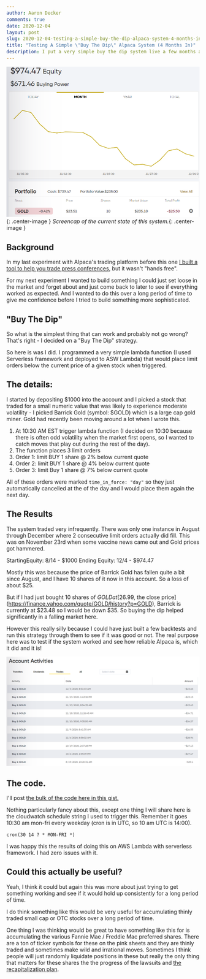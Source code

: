 ```yaml
---
author: Aaron Decker
comments: true
date: 2020-12-04
layout: post
slug: 2020-12-04-testing-a-simple-buy-the-dip-alpaca-system-4-months-in
title: "Testing A Simple \"Buy The Dip\" Alpaca System (4 Months In)"
description: I put a very simple buy the dip system live a few months ago against Alpaca to see what would happen. 
---
```


![Buy the dip stats](/images/blog/buy-the-dip-stats.png){: .center-image }
_Screencap of the current state of this system._{: .center-image }

## Background

In my last experiment with Alpaca's trading platform before this one [I built a tool to help you trade press conferences](https://www.ard.ninja/blog/2020-06-28-donnie-pump-covid-press-conference-trading-system/), but it wasn't "hands free". 

For my next experiment I wanted to build something I could just set loose in the market and forget about and just come back to later to see if everything worked as expected. And I wanted to do this over a long period of time to give me confidence before I tried to build something more sophisticated. 

## "Buy The Dip"

So what is the simplest thing that can work and probably not go wrong? That's right - I decided on a "Buy The Dip" strategy. 

So here is was I did. I programmed a very simple lambda function (I used Serverless framework and deployed to ASW Lambda) that would place limit orders below the current price of a given stock when triggered. 

## The details:

I started by depositing $1000 into the account and I picked a stock that traded for a small numeric value that was likely to experience moderate volatility - I picked Barrick Gold (symbol: $GOLD) which is a large cap gold miner. Gold had recently been moving around a lot when I wrote this.  

1. At 10:30 AM EST trigger lambda function (I decided on 10:30 because there is often odd volatility when the market first opens, so I wanted to catch moves that play out during the rest of the day).
2. The function places 3 limit orders
3. Order 1: limit BUY 1 share @ 2% below current quote
4. Order 2: limit BUY 1 share @ 4% below current quote
5. Order 3: limit Buy 1 share @ 7% below current quote

All of these orders were marked `time_in_force: "day"` so they just automatically cancelled at the of the day and I would place them again the next day. 

## The Results

The system traded very infrequently. There was only one instance in August through December where 2 consecutive limit orders actually did fill. This was on November 23rd when some vaccine news came out and Gold prices got hammered.

StartingEquity: 8/14 - $1000
Ending Equity: 12/4 - $974.47

Mostly this was because the price of Barrick Gold has fallen quite a bit since August, and I have 10 shares of it now in this account. So a loss of about $25. 

But if I had just bought 10 shares of $GOLD at [$26.99, the close price](https://finance.yahoo.com/quote/GOLD/history?p=GOLD), Barrick is currently at $23.48 so I would be down $35. So buying the dip helped significantly in a falling market here. 

However this really silly because I could have just built a few backtests and run this strategy through them to see if it was good or not. The real purpose here was to test if the system worked and see how reliable Alpaca is, which it did and it is! 

![The actual trades the system made](/images/blog/buy-the-dip-trades.png)

## The code.

I'll post [the bulk of the code here in this gist.](https://gist.github.com/a-r-d/2b473e26e79d844c248478ca62980e16)

Nothing particularly fancy about this, except one thing I will share here is the cloudwatch schedule string I used to trigger this. Remember it goes 10:30 am mon-fri every weekday (cron is in UTC, so 10 am UTC is 14:00).

```
cron(30 14 ? * MON-FRI *)
```

I was happy this the results of doing this on AWS Lambda with serverless framework. I had zero issues with it. 

## Could this actually be useful?

Yeah, I think it could but again this was more about just trying to get something working and see if it would hold up consistently for a long period of time. 

I do think something like this would be very useful for accumulating thinly traded small cap or OTC stocks over a long period of time. 

One thing I was thinking would be great to have something like this for is accumulating the various Fannie Mae / Freddie Mac preferred shares. There are a ton of ticker symbols for these on the pink sheets and they are thinly traded and sometimes make wild and irrational moves. Sometimes I think people will just randomly liquidate positions in these but really the only thing that matters for these shares the the progress of the lawsuits and [the recapitalization plan](https://www.wsj.com/articles/fannie-freddie-tap-wall-street-banks-to-advise-on-recapitalization-11592252631).










